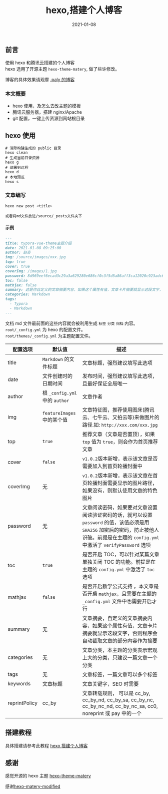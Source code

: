 ﻿---
title: "hexo,搭建个人博客"
top: true
cover: true
toc: true
date: 2021-01-08
summary: hexo 搭建个人博客,oss,cdn,shell
categories:
  - hexo
tags:
  - hexo
  - cdn
  - oss
  - git
  - shell
---

## 前言

使用 hexo 和腾讯云搭建的个人博客  
 hexo 选用了开源主题 `hexo-theme-matery`,
做了些许修改。

博客的具体效果请观摩 [.paly 的博客](http://paly.bwmgd.club)

### 本文概要

- hexo 使用，及怎么去改主题的模板
- 腾讯云服务器，搭建 nginx/Apache
- git 配置，一键上传资源到网站根目录
  <!--- 百度、谷歌 seo 优化，让你的网站可以被搜索到-->
  <!--- 阿里 oss 作为图片服务器-->
  <!--- CDN 加速提高首屏渲染-->
  <!--- 目录下，将所需静态资源上传到 oss-->

## hexo 使用

```
# 清除构建生成的 public 目录
hexo clean
# 生成当前目录资源
hexo g
# 部署到远程
hexo d
# 本地预览
hexo s
```

### 文章编写

```bash
hexo new post <title>
```

```
或者将md文件放进/source/_posts文件夹下
```

#### 示例

```markdown
---
title: typora-vue-theme主题介绍
date: 2021-01-08 09:25:00
author: 赵奇
img: /source/images/xxx.jpg
top: true
cover: true
coverImg: /images/1.jpg
password: 8d969eef6ecad3c29a3a629280e686cf0c3f5d5a86aff3ca12020c923adc6c92
toc: false
mathjax: false
summary: 这是你自定义的文章摘要内容，如果这个属性有值，文章卡片摘要就显示这段文字，否则程序会自动截取文章的部分内容作为摘要
categories: Markdown
tags:
  - Typora
  - Markdown
---
```

文档 md 文件最前面的这些内容就会被利用生成 `标签` `分类` `归档` 内容。  
`root/_config.yml` 为 hexo 的配置文件。  
`root/themes/_config.yml` 为主题配置文件。

| 配置选项      | 默认值                         | 描述                                                                                                                                                                                       |
| ------------- | ------------------------------ | ------------------------------------------------------------------------------------------------------------------------------------------------------------------------------------------ |
| title         | `Markdown` 的文件标题          | 文章标题，强烈建议填写此选项                                                                                                                                                               |
| date          | 文件创建时的日期时间           | 发布时间，强烈建议填写此选项，且最好保证全局唯一                                                                                                                                           |
| author        | 根 `_config.yml` 中的 `author` | 文章作者                                                                                                                                                                                   |
| img           | `featureImages` 中的某个值     | 文章特征图，推荐使用图床(腾讯云、七牛云、又拍云等)来做图片的路径.如: `http://xxx.com/xxx.jpg`                                                                                              |
| top           | `true`                         | 推荐文章（文章是否置顶），如果 `top` 值为 `true`，则会作为首页推荐文章                                                                                                                     |
| cover         | `false`                        | `v1.0.2`版本新增，表示该文章是否需要加入到首页轮播封面中                                                                                                                                   |
| coverImg      | 无                             | `v1.0.2`版本新增，表示该文章在首页轮播封面需要显示的图片路径，如果没有，则默认使用文章的特色图片                                                                                           |
| password      | 无                             | 文章阅读密码，如果要对文章设置阅读验证密码的话，就可以设置 `password` 的值，该值必须是用 `SHA256` 加密后的密码，防止被他人识破。前提是在主题的 `config.yml` 中激活了 `verifyPassword` 选项 |
| toc           | `true`                         | 是否开启 TOC，可以针对某篇文章单独关闭 TOC 的功能。前提是在主题的 `config.yml` 中激活了 `toc` 选项                                                                                         |
| mathjax       | `false`                        | 是否开启数学公式支持 ，本文章是否开启 `mathjax`，且需要在主题的 `_config.yml` 文件中也需要开启才行                                                                                         |
| summary       | 无                             | 文章摘要，自定义的文章摘要内容，如果这个属性有值，文章卡片摘要就显示这段文字，否则程序会自动截取文章的部分内容作为摘要                                                                     |
| categories    | 无                             | 文章分类，本主题的分类表示宏观上大的分类，只建议一篇文章一个分类                                                                                                                           |
| tags          | 无                             | 文章标签，一篇文章可以多个标签                                                                                                                                                             |
| keywords      | 文章标题                       | 文章关键字，SEO 时需要                                                                                                                                                                     |
| reprintPolicy | cc_by                          | 文章转载规则， 可以是 cc_by, cc_by_nd, cc_by_sa, cc_by_nc, cc_by_nc_nd, cc_by_nc_sa, cc0, noreprint 或 pay 中的一个                                                                        |

## 搭建教程

具体搭建请参考此教程 [hexo,搭建个人博客](http://mflyyou.cn/2020/03/06/hexo-da-jian-ge-ren-bo-ke/)

<!--## 部署-->

<!--执行脚本 deploy.sh 会将构建好的 public 下的资源复制到远程服务器上-->

## 感谢

感觉开源的 hexo 主题 [hexo-theme-matery](https://github.com/blinkfox/hexo-theme-matery)

感谢[hexo-matery-modified](https://github.com/godweiyang/hexo-matery-modified)

